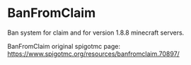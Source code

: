 # BanFromClaim
Ban system for claim and for version 1.8.8 minecraft servers.

BanFromClaim original spigotmc page: https://www.spigotmc.org/resources/banfromclaim.70897/
